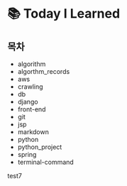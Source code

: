 # :books: Today I Learned

## 목차

- algorithm
- algorthm_records
- aws
- crawling
- db
- django
- front-end
- git
- jsp
- markdown
- python
- python_project
- spring
- terminal-command





test7













